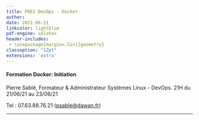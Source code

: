 ```yaml
---
title: POEI DevOps - Docker
author: 
date: 2021-06-21
linkcolor: lightblue
pdf-engine: xelatex
header-includes:
 - \usepackage[margin=.5in]{geometry}
classoption: "12pt"
extensions: 'extra'
---
```

<link rel="icon" href="favicon.png" type="image/png" />
<meta name="viewport" content="width=device-width, initial-scale=1.0"> 
<script src="myscript.js"></script>

#### Formation Docker: Initiation

Pierre Sablé, Formateur & Administrateur Systèmes Linux - DevOps.
21H du 21/06/21 au 23/06/21

Tel : 07.63.88.76.21
(<psable@dawan.fr>)

---

 # 
